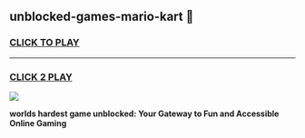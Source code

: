 
## unblocked-games-mario-kart 👋
<h3>
<a href="https://premium.freeplayer.one?title=unblocked-games-mario-kart&ref=14F">CLICK TO PLAY</a></h3>
<hr>

<h3>
<a href="https://premium.freeplayer.one?title=unblocked-games-mario-kart&ref=14F">CLICK 2 PLAY</a>
  
</h3>

<a href="https://premium.freeplayer.one?title=unblocked-games-mario-kart&ref=12F/"><img src="https://clearcache.store/games.png"></a>


**worlds hardest game unblocked: Your Gateway to Fun and Accessible Online Gaming**
